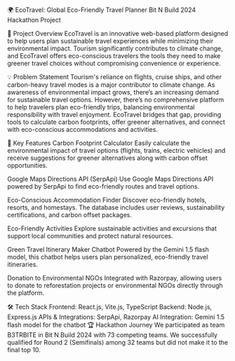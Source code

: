🌍 EcoTravel: Global Eco-Friendly Travel Planner
Bit N Build 2024 Hackathon Project

🚀 Project Overview
EcoTravel is an innovative web-based platform designed to help users plan sustainable travel experiences while minimizing their environmental impact. Tourism significantly contributes to climate change, and EcoTravel offers eco-conscious travelers the tools they need to make greener travel choices without compromising convenience or experience.

💡 Problem Statement
Tourism's reliance on flights, cruise ships, and other carbon-heavy travel modes is a major contributor to climate change. As awareness of environmental impact grows, there’s an increasing demand for sustainable travel options. However, there’s no comprehensive platform to help travelers plan eco-friendly trips, balancing environmental responsibility with travel enjoyment. EcoTravel bridges that gap, providing tools to calculate carbon footprints, offer greener alternatives, and connect with eco-conscious accommodations and activities.

🌟 Key Features
Carbon Footprint Calculator
Easily calculate the environmental impact of travel options (flights, trains, electric vehicles) and receive suggestions for greener alternatives along with carbon offset opportunities.

Google Maps Directions API (SerpApi)
Use Google Maps Directions API powered by SerpApi to find eco-friendly routes and travel options.

Eco-Conscious Accommodation Finder
Discover eco-friendly hotels, resorts, and homestays. The database includes user reviews, sustainability certifications, and carbon offset packages.

Eco-Friendly Activities
Explore sustainable activities and excursions that support local communities and protect natural resources.

Green Travel Itinerary Maker Chatbot
Powered by the Gemini 1.5 flash model, this chatbot helps users plan personalized, eco-friendly travel itineraries.

Donation to Environmental NGOs
Integrated with Razorpay, allowing users to donate to reforestation projects or environmental NGOs directly through the platform.

🛠 Tech Stack
Frontend: React.js, Vite.js, TypeScript
Backend: Node.js, Express.js
APIs & Integrations: SerpApi, Razorpay
AI Integration: Gemini 1.5 flash model for the chatbot
🏆 Hackathon Journey
We participated as team B3TRBITE in Bit N Build 2024 with 73 competing teams. We successfully qualified for Round 2 (Semifinals) among 32 teams but did not make it to the final top 10.

